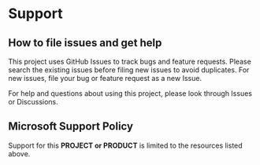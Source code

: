 # Support

## How to file issues and get help

This project uses GitHub Issues to track bugs and feature requests. Please search the existing
issues before filing new issues to avoid duplicates. For new issues, file your bug or
feature request as a new Issue.

For help and questions about using this project, please look through Issues or Discussions.

## Microsoft Support Policy

Support for this **PROJECT or PRODUCT** is limited to the resources listed above.
